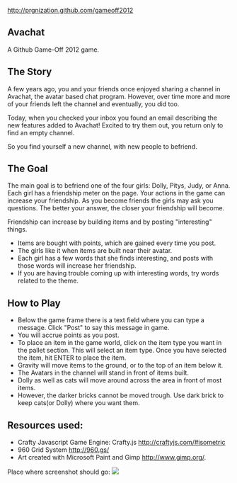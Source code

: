 http://prgnization.github.com/gameoff2012

## Avachat
 A Github Game-Off 2012 game.

##  The Story

A few years ago, you and your friends once enjoyed sharing a channel in Avachat, the avatar based chat program.
However, over time more and more of your friends left the channel and eventually, you did too.

Today, when you checked your inbox you found an email describing the new features added to Avachat!
Excited to try them out, you return only to find an empty channel.

So you find yourself a new channel, with new people to befriend.   

##  The Goal

The main goal is to befriend one of the four girls: Dolly, Pitys, Judy, or Anna. 
Each girl has a friendship meter on the page. Your actions in the game can increase 
your friendship. As you become friends the girls may ask you questions. The better your answer, the
closer your friendship will become. 

Friendship can increase by building items and by posting "interesting" things.
* Items are bought with points, which are gained every time you post.
* The girls like it when items are built near their avatar.
* Each girl has a few words that she finds interesting, and posts with those words will increase her friendship.
* If you are having trouble coming up with interesting words, try words related to the theme.

##  How to Play
* Below the game frame there is a text field where you can type a message. Click "Post" to say this message in game.
* You will accrue points as you post. 
* To place an item in the game world, click on the item type you want in the pallet section. This will select an item type. 
 Once you have selected the item, hit ENTER to place the item.
* Gravity will move items to the ground, or to the top of an item below it. 
* The Avatars in the channel will stand in front of items built. 
* Dolly as well as cats will move around across the area in front of most items.
* However, the darker bricks cannot be moved trough. Use dark brick to keep cats(or Dolly) where you want them.

## Resources used:
* Crafty Javascript Game Engine: Crafty.js   http://craftyjs.com/#isometric
* 960 Grid System  http://960.gs/
* Art created with Microsoft Paint and Gimp  http://www.gimp.org/. 

Place where screenshot should go:
![](https://img.skitch.com/20121010x2ecpu95fi91us6hbfehg2dgit.png)


